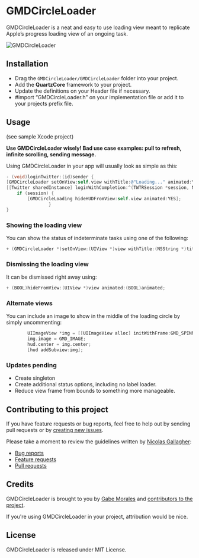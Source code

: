 # GMDCircleLoader
GMDCircleLoader is a neat and easy to use loading view meant to replicate Apple’s progress loading view of an ongoing task. 

![GMDCircleLoader](http://cl.ly/YmrY/GMDCircleLoader.gif)

## Installation
* Drag the `GMDCircleLoader/GMDCircleLoader` folder into your project.
* Add the **QuartzCore** framework to your project.
* Update the definitions on your Header file if necessary.
* #import “GMDCircleLoader.h” on your implementation file or add it to your projects prefix file.

## Usage
(see sample Xcode project)

**Use GMDCircleLoader wisely! Bad use case examples: pull to refresh, infinite scrolling, sending message.**

Using GMDCircleLoader in your app will usually look as simple as this:
```objective-c
- (void)loginTwitter:(id)sender {
[GMDCircleLoader setOnView:self.view withTitle:@"Loading..." animated:YES];
[[Twitter sharedInstance] loginWithCompletion:^(TWTRSession *session, NSError *error) {
    if (session) {
        [GMDCircleLoading hideHUDFromView:self.view animated:YES];
                }
}
```
### Showing the loading view
You can show the status of indeterminate tasks using one of the following:
```objective-c
+ (GMDCircleLoader *)setOnView:(UIView *)view withTitle:(NSString *)title animated:(BOOL)animated;
```
### Dismissing the loading view
It can be dismissed right away using:
```objective-c
+ (BOOL)hideFromView:(UIView *)view animated:(BOOL)animated;
```

### Alternate views
You can include an image to show in the middle of the loading circle by simply uncommenting: 
```objective-c
        UIImageView *img = [[UIImageView alloc] initWithFrame:GMD_SPINNER_IMAGE];
        img.image = GMD_IMAGE;
        hud.center = img.center;
        [hud addSubview:img];
```

### Updates pending
* Create singleton
* Create additional status options, including no label loader.
* Reduce view frame from bounds to something more manageable.

## Contributing to this project
If you have feature requests or bug reports, feel free to help out by sending pull requests or by [creating new issues](https://github.com/gabemdev/GMDCircleLoader/issues/new). 

Please take a moment to review the guidelines written by [Nicolas Gallagher](https://github.com/necolas/):
* [Bug reports](https://github.com/necolas/issue-guidelines/blob/master/CONTRIBUTING.md#bugs)
* [Feature requests](https://github.com/necolas/issue-guidelines/blob/master/CONTRIBUTING.md#features)
* [Pull requests](https://github.com/necolas/issue-guidelines/blob/master/CONTRIBUTING.md#pull-requests)

## Credits
GMDCircleLoader is brought to you by [Gabe Morales](http://gabemdev.com) and [contributors to the project](https://github.com/gabemdev/GMDCircleLoader/contributors). 

If you're using GMDCircleLoader in your project, attribution would be nice.

## License
GMDCircleLoader is released under MIT License.
